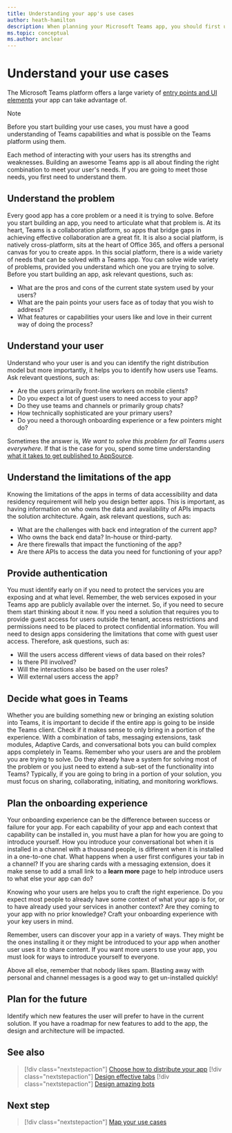 ```yaml
---
title: Understanding your app's use cases
author: heath-hamilton
description: When planning your Microsoft Teams app, you should first understand what problems your app is trying to solve.
ms.topic: conceptual
ms.author: anclear
---
```


# Understand your use cases

The Microsoft Teams platform offers a large variety of [entry points and UI elements](../../concepts/extensibility-points.md) your app can take advantage of.
> [!NOTE]
> Before you start building your use cases, you must have a good understanding of Teams capabilities and what is possible on the Teams platform using them.

Each method of interacting with your users has its strengths and weaknesses. Building an awesome Teams app is all about finding the right combination to meet your user's needs. If you are going to meet those needs, you first need to understand them.

## Understand the problem

Every good app has a core problem or a need it is trying to solve. Before you start building an app, you need to articulate what that problem is. At its heart, Teams is a collaboration platform, so apps that bridge gaps in achieving effective collaboration are a great fit. It is also a social platform, is natively cross-platform, sits at the heart of Office 365, and offers a personal canvas for you to create apps. In this social platform, there is a wide variety of needs that can be solved with a Teams app. You can solve wide variety of problems, provided you understand which one you are trying to solve. Before you start building an app, ask relevant questions, such as:

* What are the pros and cons of the current state system used by your users?
* What are the pain points your users face as of today that you wish to address?
* What features or capabilities your users like and love in their current way of doing the process?

## Understand your user

Understand who your user is and you can identify the right distribution model but more importantly, it helps you to identify how users use Teams. Ask relevant questions, such as:

* Are the users primarily front-line workers on mobile clients?
* Do you expect a lot of guest users to need access to your app?
* Do they use teams and channels or primarily group chats?
* How technically sophisticated are your primary users?
* Do you need a thorough onboarding experience or a few pointers might do?

Sometimes the answer is, *We want to solve this problem for all Teams users everywhere.* If that is the case for you, spend some time understanding [what it takes to get published to AppSource](~/concepts/deploy-and-publish/appsource/prepare/submission-checklist.md).

## Understand the limitations of the app

Knowing the limitations of the apps in terms of data accessibility and data residency requirement will help you design better apps. This is important, as having information on who owns the data and availability of APIs impacts the solution architecture. Again, ask relevant questions, such as:

* What are the challenges with back end integration of the current app?
* Who owns the back end data? In-house or third-party.
* Are there firewalls that impact the functioning of the app?
* Are there APIs to access the data you need for functioning of your app? 

## Provide authentication

You must identify early on if you need to protect the services you are exposing and at what level. Remember, the web services exposed in your Teams app are publicly available over the internet. So, if you need to secure them start thinking about it now. If you need a solution that requires you to provide guest access for users outside the tenant, access restrictions and permissions need to be placed to protect confidential information. You will need to design apps considering the limitations that come with guest user access. Therefore, ask questions, such as: 

* Will the users access different views of data based on their roles?
* Is there PII involved?
* Will the interactions also be based on the user roles?
* Will external users access the app?

## Decide what goes in Teams

Whether you are building something new or bringing an existing solution into Teams, it is important to decide if the entire app is going to be inside the Teams client. Check if it makes sense to only bring in a portion of the experience. With a combination of tabs, messaging extensions, task modules, Adaptive Cards, and conversational bots you can build complex apps completely in Teams.
Remember who your users are and the problem you are trying to solve. Do they already have a system for solving most of the problem or you just need to extend a sub-set of the functionality into Teams? Typically, if you are going to bring in a portion of your solution, you must focus on sharing, collaborating, initiating, and monitoring workflows.

## Plan the onboarding experience

Your onboarding experience can be the difference between success or failure for your app. For each capability of your app and each context that capability can be installed in, you must have a plan for how you are going to introduce yourself. How you introduce your conversational bot when it is installed in a channel with a thousand people, is different when it is installed in a one-to-one chat. What happens when a user first configures your tab in a channel? If you are sharing cards with a messaging extension, does it make sense to add a small link to a **learn more** page to help introduce users to what else your app can do?

Knowing who your users are helps you to craft the right experience. Do you expect most people to already have some context of what your app is for, or to have already used your services in another context? Are they coming to your app with no prior knowledge? Craft your onboarding experience with your key users in mind.

Remember, users can discover your app in a variety of ways. They might be the ones installing it or they might be introduced to your app when another user uses it to share content. If you want more users to use your app, you must look for ways to introduce yourself to everyone.

Above all else, remember that nobody likes spam. Blasting away with personal and channel messages is a good way to get un-installed quickly!

## Plan for the future

Identify which new features the user will prefer to have in the current solution. If you have a roadmap for new features to add to the app, the design and architecture will be impacted.

## See also

> [!div class="nextstepaction"]
> [Choose how to distribute your app](../../deploy-and-publish/apps-publish-overview.md)
> [!div class="nextstepaction"]
> [Design effective tabs](../../tabs/design/tabs.md)
> [!div class="nextstepaction"]
> [Design amazing bots](../../bots/design/bots.md)

## Next step

> [!div class="nextstepaction"]
> [Map your use cases](../../concepts/design/map-use-cases.md)
